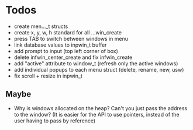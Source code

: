 # Todos
- create men..._t structs
- create x, y, w, h standard for all ...win_create
- press TAB to switch between windows in menu
- link database values to inpwin_t buffer
- add prompt to input (top left corner of box)
- delete infwin_center_create and fix infwin_create
- add "active" attribute to window_t (refresh only the active windows)
- add individual popups to each menu struct (delete, rename, new, usw)
- fix scroll + resize in inpwin_t

## Maybe
- Why is windows allocated on the heap?
  Can't you just pass the address to the window?
  (It is easier for the API to use pointers, 
   instead of the user having to pass by reference)
